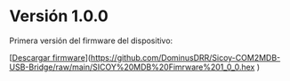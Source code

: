 # Versión 1.0.0

Primera versión del firmware del dispositivo:

[[Descargar firmware](./SICOY%20MDB%20Firmware%201_0_0.hex)](https://github.com/DominusDRR/Sicoy-COM2MDB-USB-Bridge/raw/main/SICOY%20MDB%20Fimrware%201_0_0.hex
)



